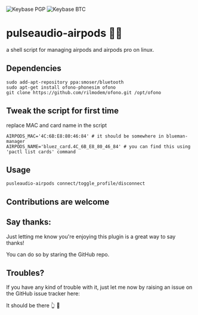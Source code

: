 <!-- ![Mastodon Follow](https://img.shields.io/mastodon/follow/28693?domain=https%3A%2F%2Fmastodon.online&style=flat-square) -->
![Keybase PGP](https://img.shields.io/keybase/pgp/akhiljalagam?style=flat-square)
![Keybase BTC](https://img.shields.io/keybase/btc/akhiljalagam?style=flat-square)

# pulseaudio-airpods 💃🕺
a shell script for managing airpods and airpods pro on linux.  

## Dependencies
```
sudo add-apt-repository ppa:smoser/bluetooth  
sudo apt-get install ofono-phonesim ofono  
git clone https://github.com/rilmodem/ofono.git /opt/ofono  
```

## Tweak the script for first time
replace MAC and card name in the script
```
AIRPODS_MAC='4C:6B:E8:80:46:84' # it should be somewhere in blueman-manager  
AIRPODS_NAME='bluez_card.4C_6B_E8_80_46_84' # you can find this using 'pactl list cards' command  
```

## Usage
```
pusleaudio-airpods connect/toggle_profile/disconnect
```

## Contributions are welcome

## Say thanks:
  
  Just letting me know you're enjoying this plugin is a great way to say thanks!
  
  You can do so by staring the GitHub repo.
  
## Troubles?
  
  If you have any kind of trouble with it, just let me now by raising an issue on
  the GitHub issue tracker here:

  It should be there 👆 👀
